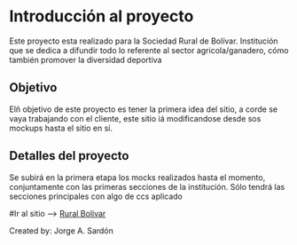 # Introducción al proyecto
Este proyecto esta realizado para la Sociedad Rural de Bolívar. Institución que se dedica a difundir todo lo referente al sector agricola/ganadero, cómo también promover la diversidad deportiva

## Objetivo
Elñ objetivo de este proyecto es tener la primera idea del sitio, a corde se vaya trabajando con el cliente, este sitio iá modificandose desde sos mockups hasta el sitio en sí.

## Detalles del proyecto
Se subirá en la primera etapa los mocks realizados hasta el momento, conjuntamente con las primeras secciones de la institución.
Sólo tendrá las secciones principales con algo de ccs aplicado

#Ir al sitio --> [Rural Bolívar](https://anibal317.github.io/tp-integrador-coderhouse/root/)



Created by: Jorge A. Sardón